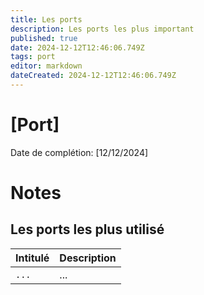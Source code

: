 ```yaml
---
title: Les ports
description: Les ports les plus important
published: true
date: 2024-12-12T12:46:06.749Z
tags: port
editor: markdown
dateCreated: 2024-12-12T12:46:06.749Z
---
```


# [Port]

Date de complétion: [12/12/2024]

# Notes

## Les ports les plus utilisé

| Intitulé | Description |
| -------- | ----------- |
| `...`    | ...         |
